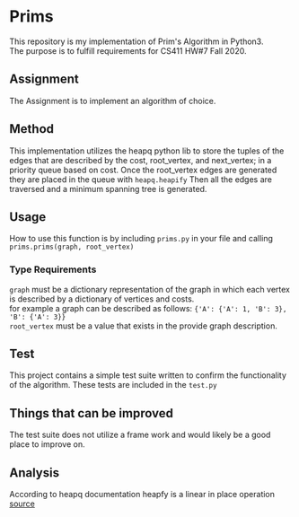 # Prims
 This repository is my implementation of Prim's Algorithm in Python3.  
 The purpose is to fulfill requirements for CS411 HW#7 Fall 2020.
 
 ## Assignment
 
 The Assignment is to implement an algorithm of choice.  
 
 ## Method
 
 This implementation utilizes the heapq python lib to store the tuples of the edges that are described by the cost, root_vertex, and next_vertex; in a priority queue based on cost.
 Once the root_vertex edges are generated they are placed in the queue with ``heapq.heapify``  Then all the edges are traversed and a minimum spanning tree is generated.  
 
 ## Usage
 
 How to use this function is by including ``prims.py`` in your file and calling ``prims.prims(graph, root_vertex)`` 
 
 ### Type Requirements
 
 ``graph`` must be a dictionary representation of the graph in which each vertex is described by a dictionary of vertices and costs.  
 for example a graph can be described as follows: ``{'A': {'A': 1, 'B': 3}, 'B': {'A': 3}}``  
 ``root_vertex`` must be a value that exists in the provide graph description. 
 
 ## Test 
 
 This project contains a simple test suite written to confirm the functionality of the algorithm. These tests are included in the ``test.py``
 
 ## Things that can be improved
 
 The test suite does not utilize a frame work and would likely be a good place to improve on. 
 
 
 ## Analysis 
 
 According to heapq documentation heapfy is a linear in place operation [source](https://docs.python.org/3/library/heapq.html#heapq.heapify)